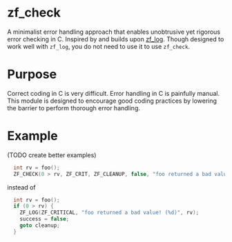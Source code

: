 
# zf_check

A minimalist error handling approach that enables unobtrusive yet rigorous error checking in C.
Inspired by and builds upon [zf_log](https://github.com/wonder-mice/zf_log). Though designed to work
well with `zf_log`, you do not need to use it to use `zf_check`.

# Purpose

Correct coding in C is very difficult. Error handling in C is painfully manual. This module is
designed to encourage good coding practices by lowering the barrier to perform thorough error
handling.

# Example

(TODO create better examples)
```c
  int rv = foo();
  ZF_CHECK(0 > rv, ZF_CRIT, ZF_CLEANUP, false, "foo returned a bad value! (%d)", rv);
```
instead of
```c
  int rv = foo();
  if (0 > rv) {
    ZF_LOG(ZF_CRITICAL, "foo returned a bad value! (%d)", rv);
    success = false;
    goto cleanup;
  }
```
